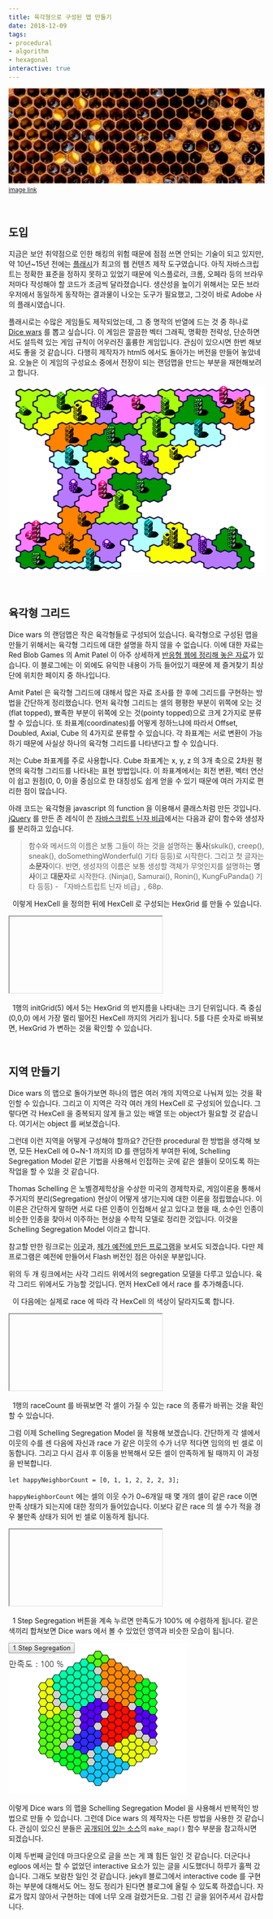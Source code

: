```yaml
---
title: 육각형으로 구성된 맵 만들기
date: 2018-12-09
tags:
- procedural
- algorithm
- hexagonal
interactive: true
---
```


![](<../images/hexagonal_map_intro.png>)
<small>[image link](<https://www.honeycolony.com/article/against-flow-hive/>)</small>

&nbsp;

## 도입

지금은 보안 취약점으로 인한 해킹의 위험 때문에 점점 쓰면 안되는 기술이 되고 있지만, 약 10년~15년 전에는 [플래시](<https://en.wikipedia.org/wiki/Adobe_Flash>)가 최고의 웹 컨텐츠 제작 도구였습니다. 아직 자바스크립트는 정확한 표준을 정하지 못하고 있었기 때문에 익스플로러, 크롬, 오페라 등의 브라우저마다 작성해야 할 코드가 조금씩 달라졌습니다. 생산성을 높이기 위해서는 모든 브라우저에서 동일하게 동작하는 결과물이 나오는 도구가 필요했고, 그것이 바로 Adobe 사의 플래시였습니다.

플래시로는 수많은 게임들도 제작되었는데, 그 중 명작의 반열에 드는 것 중 하나로 [Dice wars](<https://www.gamedesign.jp/games/dicewars/>) 를 뽑고 싶습니다. 이 게임은 깔끔한 벡터 그래픽, 명확한 전략성, 단순하면서도 설득력 있는 게임 규칙이 어우러진 훌륭한 게임입니다. 관심이 있으시면 한번 해보셔도 좋을 것 같습니다. 다행히 제작자가 html5 에서도 돌아가는 버전을 만들어 놓았네요. 오늘은 이 게임의 구성요소 중에서 전장이 되는 랜덤맵을 만드는 부분을 재현해보려고 합니다.

![](<../images/hexagonal_map_0.png>)

&nbsp;

## 육각형 그리드

Dice wars 의 랜덤맵은 작은 육각형들로 구성되어 있습니다. 육각형으로 구성된 맵을 만들기 위해서는 육각형 그리드에 대한 설명을 하지 않을 수 없습니다. 이에 대한 자료는 Red Blob Games 의 Amit Patel 이 아주 상세하게 [반응형 웹에 정리해 놓은 자료](<https://www.redblobgames.com/grids/hexagons/>)가 있습니다. 이 블로그에는 이 외에도 유익한 내용이 가득 들어있기 때문에 제 즐겨찾기 최상단에 위치한 페이지 중 하나입니다.

Amit Patel 은 육각형 그리드에 대해서 많은 자료 조사를 한 후에 그리드를 구현하는 방법을 간단하게 정리했습니다. 먼저 육각형 그리드는 셀의 평평한 부분이 위쪽에 오는 것(flat topped), 뾰족한 부분이 위쪽에 오는 것(pointy topped)으로 크게 2가지로 분류할 수 있습니다. 또 좌표계(coordinates)를 어떻게 정하느냐에 따라서 Offset, Doubled, Axial, Cube 의 4가지로 분류할 수 있습니다. 각 좌표계는 서로 변환이 가능하기 때문에 사실상 하나의 육각형 그리드를 나타낸다고 할 수 있습니다.

저는 Cube 좌표계를 주로 사용합니다. Cube 좌표계는 x, y, z 의 3개 축으로 2차원 평면의 육각형 그리드를 나타내는 표현 방법입니다. 이 좌표계에서는 회전 변환, 벡터 연산이 쉽고 원점(0, 0, 0)을 중심으로 한 대칭성도 쉽게 얻을 수 있기 때문에 여러 가지로 편리한 점이 많습니다.

아래 코드는 육각형을 javascript 의 function 을 이용해서 클래스처럼 만든 것입니다. [jQuery](<https://jquery.com/>) 를 만든 존 레식이 쓴 [자바스크립트 닌자 비급](<https://www.aladin.co.kr/shop/wproduct.aspx?ItemId=38913750>)에서는 다음과 같이 함수와 생성자를 분리하고 있습니다.
> 함수와 메서드의 이름은 보통 그들이 하는 것을 설명하는 **동사**(skulk(), creep(), sneak(), doSomethingWonderful() 기타 등등)로 시작한다. 그리고 첫 글자는 **소문자**이다. 반면, 생성자의 이름은 보통 생성할 객체가 무엇인지를 설명하는 **명사**이고 **대문자**로 시작한다. (Ninja(), Samurai(), Ronin(), KungFuPanda() 기타 등등)  - 「자바스트립트 닌자 비급」, 68p.

<div>
<textarea id='hex_0' height='10' style='display:none;'>
function HexCell(x, y, z) {
    this._x = x;
    this._y = y;
    this._z = z;
}

// x=1, y=2, z=3 좌표를 가지는 HexCell 을 생성합니다.
let hexCell = new HexCell(1, 2, 3);</textarea>
</div>
<script>
    (function() {
        let editor = CodeMirror.fromTextArea(document.getElementById('hex_0'), {
            mode: 'javascript',
            lineNumbers: true,
            theme: 'monokai',
            readOnly: true
        });
    })();
</script>
&nbsp;
이렇게 HexCell 을 정의한 뒤에 HexCell 로 구성되는 HexGrid 를 만들 수 있습니다.

<div>
<textarea id='hex_1' style='display:none;'>
let hexGrid = initGrid(5);
drawGrid(hexGrid);

function HexCell(x, y, z) {
    this._x = x;
    this._y = y;
    this._z = z;
}

function initGrid(mapSize) {
    mapSize = Math.max(1, mapSize);
    let gridArray = [];
    let cnt = 0;

    for (let i = -mapSize; i < mapSize + 1; i += 1) {
        for (let j = -mapSize; j < mapSize + 1; j += 1) {
            for (let k = -mapSize; k < mapSize + 1; k += 1) {
                if (i + j + k == 0) {
                    gridArray.push(new HexCell(i, j, k));
                    cnt += 1;
                }
            }
        }
    }

    return gridArray;
}

function drawGrid(gridArray) {
    let edgeLength = 13;
    let edgeW = edgeLength * 3 / 2;
    let edgeH = edgeLength * Math.sqrt(3) / 2;

    let previewFrame = document.getElementById('hex_1_preview');
    let preview = previewFrame.contentDocument ||  previewFrame.contentWindow.document;
    let canvas = preview.getElementById('hex_1_canvas');
    canvas.width = canvas.width;
    let ctx = canvas.getContext('2d');
    ctx.fillStyle = 'lightgray';
    let x, y, z;
    let posX, posY;
    let centerX = canvas.width / 2;
    let centerY = canvas.height / 2;

    for (let i = 0; i < gridArray.length; i++) {
        [x, y, z] = [gridArray[i]._x, gridArray[i]._y, gridArray[i]._z];
        posX = x * edgeW + centerX;
        posY = (-y + z) * edgeH + centerY;

        ctx.moveTo(posX + Math.cos(0) * edgeLength,
                   posY + Math.sin(0) * edgeLength);
        for (let j = 1; j <= 6; j++) {
            ctx.lineTo(posX + Math.cos(j / 6 * (Math.PI * 2)) * edgeLength,
                       posY + Math.sin(j / 6 * (Math.PI * 2)) * edgeLength);
        }
        ctx.fill();
        ctx.stroke();
    }
}
</textarea>
<iframe id='hex_1_preview'>
</iframe>
</div>
<script>
    (function() {
        let delay;
        let editor = CodeMirror.fromTextArea(document.getElementById('hex_1'), {
            mode: 'javascript',
            lineNumbers: true,
            lineWrapping: true,
            theme: 'monokai'
        });
        editor.on("change", function() {
            clearTimeout(delay);
            delay = setTimeout(updatePreview, 300);
        });
        function updatePreview() {
            let previewFrame = document.getElementById('hex_1_preview');
            let preview = previewFrame.contentDocument ||  previewFrame.contentWindow.document;
            let canvas;

            if (preview.getElementById('hex_1_canvas')) {
                canvas = preview.getElementById('hex_1_canvas');
            }
            else {
                canvas = document.createElement('canvas');
                canvas.id = 'hex_1_canvas';
                preview.body.appendChild(canvas);
                canvas.width = preview.body.offsetWidth;
                canvas.height = preview.body.offsetHeight;
            }

            eval(editor.getValue());
        }
        setTimeout(updatePreview, 300);
    })();
</script>

&nbsp;
1행의 initGrid(5) 에서 5는 HexGrid 의 반지름을 나타내는 크기 단위입니다. 즉 중심(0,0,0) 에서 가장 멀리 떨어진 HexCell 까지의 거리가 됩니다. 5를 다른 숫자로 바꿔보면, HexGrid 가 변하는 것을 확인할 수 있습니다.

&nbsp;
## 지역 만들기

Dice wars 의 맵으로 돌아가보면 하나의 맵은 여러 개의 지역으로 나눠져 있는 것을 확인할 수 있습니다. 그리고 이 지역은 각각 여러 개의 HexCell 로 구성되어 있습니다. 그렇다면 각 HexCell 을 중복되지 않게 들고 있는 배열 또는 object가 필요할 것 같습니다. 여기서는 object 를 써보겠습니다.

그런데 이런 지역을 어떻게 구성해야 할까요? 간단한 procedural 한 방법을 생각해 보면, 모든 HexCell 에 0~N-1 까지의 ID 를 랜덤하게 부여한 뒤에, Schelling Segregation Model 같은 기법을 사용해서 인접하는 곳에 같은 셀들이 모이도록 하는 작업을 할 수 있을 것 같습니다.

Thomas Schelling 은 노벨경제학상을 수상한 미국의 경제학자로, 게임이론을 통해서 주거지의 분리(Segregation) 현상이 어떻게 생기는지에 대한 이론을 정립했습니다. 이 이론은 간단하게 말하면 서로 다른 인종이 인접해서 살고 있다고 했을 때, 소수인 인종이 비슷한 인종을 찾아서 이주하는 현상을 수학적 모델로 정리한 것입니다. 이것을 Schelling Segregation Model 이라고 합니다.

참고할 만한 링크로는 [이곳](<http://nifty.stanford.edu/2014/mccown-schelling-model-segregation/>)과, [제가 예전에 만든 프로그램](<https://greentec.github.io/playground/html/Segregation.html>)을 보셔도 되겠습니다. 다만 제 프로그램은 예전에 만들어서 Flash 버전인 점은 아쉬운 부분입니다.

위의 두 개 링크에서는 사각 그리드 위에서의 segregation 모델을 다루고 있습니다. 육각 그리드 위에서도 가능할 것입니다. 먼저 HexCell 에서 race 를 추가해줍니다.

<div>
<textarea id='hex_2' height='10' style='display:none;'>
function HexCell(x, y, z, race) {
    this._x = x;
    this._y = y;
    this._z = z;
    this._race = race;
}</textarea>
</div>
<script>
    (function() {
        let editor = CodeMirror.fromTextArea(document.getElementById('hex_2'), {
            mode: 'javascript',
            lineNumbers: true,
            theme: 'monokai',
            styleSelectedText: true
        });
        editor.markText({line:4, ch:4}, {line:4, ch:22}, {className: "styled-background"});
    })();
</script>
&nbsp;
이 다음에는 실제로 race 에 따라 각 HexCell 의 색상이 달라지도록 합니다.

<div>
<textarea id='hex_3' style='display:none;'>
let raceCount = 5;
let hexGrid = initGrid(5);
drawGrid(hexGrid);

function HexCell(x, y, z, race) {
    this._x = x;
    this._y = y;
    this._z = z;
    this._race = race;
}

function initGrid(mapSize) {
    mapSize = Math.max(1, mapSize);
    let gridArray = [];
    let cnt = 0;

    for (let i = -mapSize; i < mapSize + 1; i += 1) {
        for (let j = -mapSize; j < mapSize + 1; j += 1) {
            for (let k = -mapSize; k < mapSize + 1; k += 1) {
                if (i + j + k == 0) {
                    gridArray.push(new HexCell(i, j, k, Math.floor(Math.random() * raceCount)));
                    cnt += 1;
                }
            }
        }
    }

    return gridArray;
}

function drawGrid(gridArray) {
    let edgeLength = 13;
    let edgeW = edgeLength * 3 / 2;
    let edgeH = edgeLength * Math.sqrt(3) / 2;

    let previewFrame = document.getElementById('hex_3_preview');
    let preview = previewFrame.contentDocument ||  previewFrame.contentWindow.document;
    let canvas = preview.getElementById('hex_3_canvas');
    canvas.width = canvas.width;
    let ctx = canvas.getContext('2d');
    // ctx.fillStyle = 'lightgray';
    let x, y, z;
    let posX, posY;
    let centerX = canvas.width / 2;
    let centerY = canvas.height / 2;

    for (let i = 0; i < gridArray.length; i++) {
        [x, y, z] = [gridArray[i]._x, gridArray[i]._y, gridArray[i]._z];
        posX = x * edgeW + centerX;
        posY = (-y + z) * edgeH + centerY;

        ctx.beginPath();
        if (gridArray[i]._race === 0) {
            ctx.fillStyle = 'lightgray';
        }
        else {
            ctx.fillStyle = `hsl(${Math.floor((gridArray[i]._race - 1) / raceCount * 320)}, 100%, 50%)`;
        }
        ctx.moveTo(posX + Math.cos(0) * edgeLength,
                   posY + Math.sin(0) * edgeLength);
        for (let j = 1; j <= 6; j++) {
            ctx.lineTo(posX + Math.cos(j / 6 * (Math.PI * 2)) * edgeLength,
                       posY + Math.sin(j / 6 * (Math.PI * 2)) * edgeLength);
        }
        ctx.fill();
        ctx.stroke();
        ctx.closePath();
    }
}
</textarea>
<iframe id='hex_3_preview'>
</iframe>
</div>
<script>
    (function() {
        let delay;
        let editor = CodeMirror.fromTextArea(document.getElementById('hex_3'), {
            mode: 'javascript',
            lineNumbers: true,
            lineWrapping: true,
            theme: 'monokai'
        });
        editor.on("change", function() {
            clearTimeout(delay);
            delay = setTimeout(updatePreview, 300);
        });
        function updatePreview() {
            let previewFrame = document.getElementById('hex_3_preview');
            let preview = previewFrame.contentDocument ||  previewFrame.contentWindow.document;
            let canvas;

            if (preview.getElementById('hex_3_canvas')) {
                canvas = preview.getElementById('hex_3_canvas');
            }
            else {
                canvas = document.createElement('canvas');
                canvas.id = 'hex_3_canvas';
                preview.body.appendChild(canvas);
                canvas.width = preview.body.offsetWidth;
                canvas.height = preview.body.offsetHeight;
            }

            eval(editor.getValue());
        }
        setTimeout(updatePreview, 300);
    })();
</script>

&nbsp;
1행의 raceCount 를 바꿔보면 각 셀이 가질 수 있는 race 의 종류가 바뀌는 것을 확인할 수 있습니다.

그럼 이제 Schelling Segregation Model 을 적용해 보겠습니다. 간단하게 각 셀에서 이웃의 수를 센 다음에 자신과 race 가 같은 이웃의 수가 너무 적다면 임의의 빈 셀로 이동합니다. 그리고 다시 검사 후 이동을 반복해서 모든 셀이 만족하게 될 때까지 이 과정을 반복합니다.

`let happyNeighborCount = [0, 1, 1, 2, 2, 2, 3];`

`happyNeighborCount` 에는 셀의 이웃 수가 0~6개일 때 몇 개의 셀이 같은 race 이면 만족 상태가 되는지에 대한 정의가 들어있습니다. 이보다 같은 race 의 셀 수가 적을 경우 불만족 상태가 되어 빈 셀로 이동하게 됩니다.

<div>
<textarea id='hex_4' style='display:none;'>
let happyNeighborCount = [0, 1, 1, 2, 2, 2, 3];
let neighbors = [[+1, -1, 0], [0, -1, +1], [-1, 0, +1], [-1, +1, 0], [0, +1, -1], [+1, 0, -1]];
let raceCount = 10;
let hexGrid, hexDict;
[hexGrid, hexDict] = initGrid(8);
drawGrid(hexGrid);
initEventListener();

function initEventListener() {
    let previewFrame = document.getElementById('hex_4_preview');
    let preview = previewFrame.contentDocument ||  previewFrame.contentWindow.document;
    let button = preview.getElementById('segregationButton');
    button.addEventListener('click', () => {
        doSegregation();
        drawGrid(hexGrid);
    });
    // button.setAttribute('onClick', 'javascript: doSegregation();');
}

function doSegregation() {
    let neighborCount;
    let sameNeighborCount;
    let satisfied, total;
    let dx, dy, dz;
    let x, y, z;
    let cellString;
    let hexCell;
    let neighborCell;

    let moveCandidate = [];
    let emptyCandidate = [];

    satisfied = 0;
    total = 0;

    for (let i = 0; i < hexGrid.length; i++) {
        hexCell = hexGrid[i];
        if (hexCell._race === 0) {
            emptyCandidate.push(i);
            continue;
        }
        [x, y, z] = [hexCell._x, hexCell._y, hexCell._z];
        neighborCount = 0;
        sameNeighborCount = 0;

        for (let j = 0; j < neighbors.length; j++) {
            dx = x + neighbors[j][0];
            dy = y + neighbors[j][1];
            dz = z + neighbors[j][2];

            cellString = [dx, dy, dz].join('#');
            if (hexDict.hasOwnProperty(cellString)) {
                neighborCell = hexGrid[hexDict[cellString]];

                // do not count empty cell
                if (neighborCell._race !== 0) {
                    neighborCount += 1;

                    if (neighborCell._race === hexCell._race) {
                        sameNeighborCount += 1;
                    }
                }
            }
        }

        if (happyNeighborCount[neighborCount] > sameNeighborCount) {
            moveCandidate.push(i);
        }
        else {
            satisfied += 1;
        }

        total += 1;
    }

    // shuffle
    shuffleArray(moveCandidate);
    shuffleArray(emptyCandidate);

    // move
    for (let i = 0; i < moveCandidate.length; i++) {
        if (emptyCandidate.length === 0) {
            break;
        }

        hexCell = hexGrid[moveCandidate[i]];
        neighborCell = hexGrid[emptyCandidate.pop()];

        neighborCell._race = hexCell._race;
        hexCell._race = 0;
    }

    let previewFrame = document.getElementById('hex_4_preview');
    let preview = previewFrame.contentDocument ||  previewFrame.contentWindow.document;
    let p = preview.getElementById('segregationP');
    p.innerHTML = `만족도 : ${Math.floor(satisfied / total * 10000) / 100} %`;
}

function shuffleArray(array) {
    // from https://stackoverflow.com/a/12646864/2689257
    for (let i = array.length - 1; i > 0; i--) {
        const j = Math.floor(Math.random() * (i + 1));
        [array[i], array[j]] = [array[j], array[i]];
    }
}

function HexCell(x, y, z, race) {
    this._x = x;
    this._y = y;
    this._z = z;
    this._race = race;
}

function initGrid(mapSize) {
    mapSize = Math.max(1, mapSize);
    let gridArray = [];
    let gridDict = {};
    let cellString;
    let cnt = 0;

    for (let i = -mapSize; i < mapSize + 1; i += 1) {
        for (let j = -mapSize; j < mapSize + 1; j += 1) {
            for (let k = -mapSize; k < mapSize + 1; k += 1) {
                if (i + j + k == 0) {
                    gridArray.push(new HexCell(i, j, k, Math.floor(Math.random() * raceCount)));
                    cellString = [i, j, k].join('#');
                    gridDict[cellString] = cnt;
                    cnt += 1;
                }
            }
        }
    }

    return [gridArray, gridDict];
}

function drawGrid(gridArray) {
    let edgeLength = 9;
    let edgeW = edgeLength * 3 / 2;
    let edgeH = edgeLength * Math.sqrt(3) / 2;

    let previewFrame = document.getElementById('hex_4_preview');
    let preview = previewFrame.contentDocument ||  previewFrame.contentWindow.document;
    let canvas = preview.getElementById('hex_4_canvas');
    canvas.width = canvas.width;
    let ctx = canvas.getContext('2d');
    // ctx.fillStyle = 'lightgray';
    let x, y, z;
    let posX, posY;
    let centerX = canvas.width / 2;
    let centerY = canvas.height / 2;

    for (let i = 0; i < gridArray.length; i++) {
        [x, y, z] = [gridArray[i]._x, gridArray[i]._y, gridArray[i]._z];
        posX = x * edgeW + centerX;
        posY = (-y + z) * edgeH + centerY;

        ctx.beginPath();
        if (gridArray[i]._race === 0) {
            ctx.fillStyle = 'lightgray';
        }
        else {
            ctx.fillStyle = `hsl(${Math.floor((gridArray[i]._race - 1) / raceCount * 320)}, 100%, 50%)`;
        }
        ctx.moveTo(posX + Math.cos(0) * edgeLength,
                   posY + Math.sin(0) * edgeLength);
        for (let j = 1; j <= 6; j++) {
            ctx.lineTo(posX + Math.cos(j / 6 * (Math.PI * 2)) * edgeLength,
                       posY + Math.sin(j / 6 * (Math.PI * 2)) * edgeLength);
        }
        ctx.fill();
        ctx.stroke();
        ctx.closePath();
    }
}
</textarea>
<iframe id='hex_4_preview'>
</iframe>
</div>
<script>
    (function() {
        let delay;
        let editor = CodeMirror.fromTextArea(document.getElementById('hex_4'), {
            mode: 'javascript',
            lineNumbers: true,
            lineWrapping: true,
            theme: 'monokai'
        });
        editor.on("change", function() {
            clearTimeout(delay);
            delay = setTimeout(updatePreview, 300);
        });
        function updatePreview() {
            let previewFrame = document.getElementById('hex_4_preview');
            let preview = previewFrame.contentDocument ||  previewFrame.contentWindow.document;
            let canvas;
            let button;
            let p;

            if (preview.getElementById('hex_4_canvas')) {
                canvas = preview.getElementById('hex_4_canvas');
            }
            else {
                canvas = document.createElement('canvas');
                canvas.id = 'hex_4_canvas';
                preview.body.appendChild(canvas);
                canvas.width = preview.body.offsetWidth;
                canvas.height = preview.body.offsetHeight;

                button = document.createElement('button');
                button.style.position = 'absolute';
                button.style.left = '0px';
                button.style.top = '0px';
                button.id = 'segregationButton';
                button.innerHTML = '1 Step Segregation';
                preview.body.appendChild(button);

                p = document.createElement('p');
                p.style.position = 'absolute';
                p.style.left = '0px';
                p.style.top = '15px';
                p.id = 'segregationP';
                preview.body.appendChild(p);
            }

            eval(editor.getValue());
        }
        setTimeout(updatePreview, 300);
    })();
</script>

&nbsp;
1 Step Segregation 버튼을 계속 누르면 만족도가 100% 에 수렴하게 됩니다. 같은 색끼리 합쳐보면 Dice wars 에서 볼 수 있었던 영역과 비슷한 모습이 됩니다.

![](<../images/hexagonal_map_1.png>)

이렇게 Dice wars 의 맵을 Schelling Segregation Model 을 사용해서 반복적인 방법으로 만들 수 있습니다. 그런데 Dice wars 의 제작자는 다른 방법을 사용한 것 같습니다. 관심이 있으신 분들은 [공개되어 있는 소스](<https://www.gamedesign.jp/games/dicewars/game.js>)의 `make_map()` 함수 부분을 참고하시면 되겠습니다.

이제 두번째 글인데 마크다운으로 글을 쓰는 게 꽤 힘든 일인 것 같습니다. 더군다나 egloos 에서는 할 수 없었던 interactive 요소가 있는 글을 시도했더니 하루가 훌쩍 갔습니다. 그래도 보람찬 일인 것 같습니다. jekyll 블로그에서 interactive code 를 구현하는 부분에 대해서도 어느 정도 정리가 된다면 블로그에 올릴 수 있도록 하겠습니다. 자료가 많지 않아서 구현하는 데에 너무 오래 걸렸거든요. 그럼 긴 글을 읽어주셔서 감사합니다.

&nbsp;
